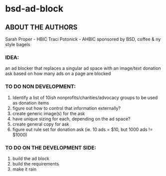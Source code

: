 # bsd-ad-block

## ABOUT THE AUTHORS
Sarah Proper - HBIC
Traci Potonick - AHBIC
sponsored by BSD, coffee & ny style bagels

### IDEA:
an ad blocker that replaces a singular ad space with an image/text donation ask based on how many ads on a page are blocked

### TO DO NON DEVELOPMENT:
1. Identify a list of 10ish nonprofits/charities/advocacy groups to be used as donation items
2. figure out how to control that information externally?
3. create generic image(s) for the ask
4. have unique sizing for each, depending on the ad space?
5. create general copy for ask
6. figure out rule set for donation ask (ie. 10 ads = $10, but 1000 ads != $1000)

### TO DO ON THE DEVELOPMENT SIDE:
1. build the ad block
2. build the requirements
3. make it rain